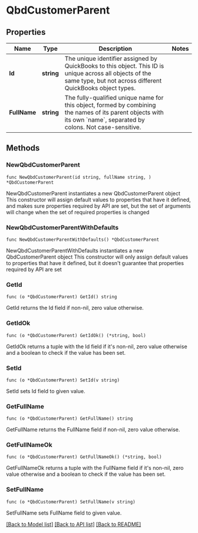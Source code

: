 # QbdCustomerParent

## Properties

Name | Type | Description | Notes
------------ | ------------- | ------------- | -------------
**Id** | **string** | The unique identifier assigned by QuickBooks to this object. This ID is unique across all objects of the same type, but not across different QuickBooks object types. | 
**FullName** | **string** | The fully-qualified unique name for this object, formed by combining the names of its parent objects with its own &#x60;name&#x60;, separated by colons. Not case-sensitive. | 

## Methods

### NewQbdCustomerParent

`func NewQbdCustomerParent(id string, fullName string, ) *QbdCustomerParent`

NewQbdCustomerParent instantiates a new QbdCustomerParent object
This constructor will assign default values to properties that have it defined,
and makes sure properties required by API are set, but the set of arguments
will change when the set of required properties is changed

### NewQbdCustomerParentWithDefaults

`func NewQbdCustomerParentWithDefaults() *QbdCustomerParent`

NewQbdCustomerParentWithDefaults instantiates a new QbdCustomerParent object
This constructor will only assign default values to properties that have it defined,
but it doesn't guarantee that properties required by API are set

### GetId

`func (o *QbdCustomerParent) GetId() string`

GetId returns the Id field if non-nil, zero value otherwise.

### GetIdOk

`func (o *QbdCustomerParent) GetIdOk() (*string, bool)`

GetIdOk returns a tuple with the Id field if it's non-nil, zero value otherwise
and a boolean to check if the value has been set.

### SetId

`func (o *QbdCustomerParent) SetId(v string)`

SetId sets Id field to given value.


### GetFullName

`func (o *QbdCustomerParent) GetFullName() string`

GetFullName returns the FullName field if non-nil, zero value otherwise.

### GetFullNameOk

`func (o *QbdCustomerParent) GetFullNameOk() (*string, bool)`

GetFullNameOk returns a tuple with the FullName field if it's non-nil, zero value otherwise
and a boolean to check if the value has been set.

### SetFullName

`func (o *QbdCustomerParent) SetFullName(v string)`

SetFullName sets FullName field to given value.



[[Back to Model list]](../README.md#documentation-for-models) [[Back to API list]](../README.md#documentation-for-api-endpoints) [[Back to README]](../README.md)


